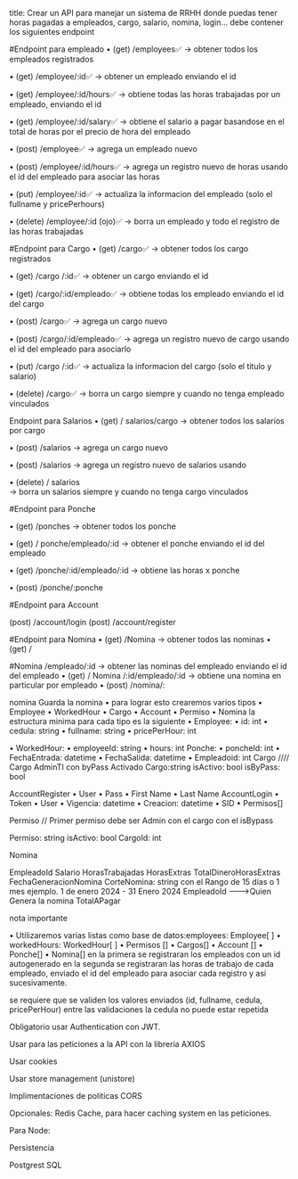 title: Crear un API para manejar un sistema de RRHH donde puedas tener horas pagadas a empleados, cargo, salario, nomina, login...  debe contener los siguientes endpoint

#Endpoint para empleado
• (get) /employees✅
-> obtener todos los empleados registrados

• (get) /employee/:id✅
-> obtener un empleado enviando el id

• (get) /employee/:id/hours✅
-> obtiene todas las horas trabajadas por un empleado, enviando el id

• (get) /employee/:id/salary✅
->  obtiene el salario a pagar basandose en el total de 
horas por el precio de hora del empleado

• (post) /employee✅
-> agrega un empleado nuevo

• (post) /employee/:id/hours✅
-> agrega un registro nuevo de horas usando el id del empleado para asociar las horas

• (put) /employee/:id✅
-> actualiza la informacion del empleado (solo el fullname y pricePerhours)

• (delete) /employee/:id (ojo)✅
-> borra un empleado y todo el registro de las horas trabajadas

#Endpoint para Cargo
• (get) /cargo✅
-> obtener todos los cargo  registrados

• (get) /cargo /:id✅
-> obtener un cargo enviando el id

• (get) /cargo/:id/empleado✅
-> obtiene todas los empleado enviando el id del cargo

• (post) /cargo✅
-> agrega un cargo nuevo

• (post) /cargo/:id/empleado✅
-> agrega un registro nuevo de cargo usando el id del empleado para asociarlo

• (put) /cargo  /:id✅
-> actualiza la informacion del cargo  (solo el titulo y salario)

• (delete) /cargo✅
-> borra un cargo siempre y cuando no tenga empleado vinculados

Endpoint para Salarios
• (get) / salarios/cargo
-> obtener todos los salarios  por cargo

• (post) /salarios
-> agrega un cargo nuevo

• (post) /salarios
-> agrega un registro nuevo de salarios  usando 

• (delete) / salarios    
-> borra un salarios  siempre y cuando no tenga cargo vinculados

#Endpoint para Ponche

• (get) /ponches
-> obtener todos los  ponche

• (get) / ponche/empleado/:id
-> obtener el ponche enviando el id del empleado

• (get) /ponche/:id/empleado/:id
-> obtiene las horas x ponche 

• (post) /ponche/:ponche

#Endpoint para Account

(post) /account/login
(post) /account/register

#Endpoint para Nomina
• (get) /Nomina
-> obtener todos las nominas
• (get) / 

#Nomina /empleado/:id
-> obtener las nominas del empleado enviando el id del empleado
• (get) /
Nomina  /:id/empleado/:id
-> obtiene una nomina en particular por empleado 
• (post) /nomina/:

nomina
Guarda la nomina
•  para lograr esto crearemos varios tipos
• Employee
• WorkedHour
• Cargo
• Account
• Permiso
• Nomina
la estructura minima para cada tipo es la siguiente
• Employee:
• id: int
• cedula: string
• fullname: string
• pricePerHour: int

• WorkedHour:
• employeeId: string
• hours: int
Ponche:
• poncheId: int
• FechaEntrada: datetime
• FechaSalida: datetime
• Empleadoid: int
Cargo
//// Cargo AdminTI con byPass Activado
   Cargo:string
    isActivo: bool
    isByPass: bool

AccountRegister
• User
• Pass
• First Name
• Last Name
AccountLogin
• Token
• User
• Vigencia: datetime
• Creacion: datetime
• SID
• Permisos[]

Permiso
// Primer permiso debe ser Admin con el cargo con el isBypass

   Permiso: string
   isActivo: bool
   CargoId: int
 

Nomina

EmpleadoId
Salario
HorasTrabajadas
HorasExtras
TotalDineroHorasExtras
FechaGeneracionNomina
CorteNomina: string con el Rango de 15 dias o 1 mes ejemplo. 1 de enero 2024 - 31 Enero 2024
EmpleadoId  --->Quien Genera la nomina
TotalAPagar

nota importante

• Utilizaremos  varias listas como base de datos:employees: Employee[ ]
• workedHours: WorkedHour[ ]
• Permisos []
• Cargos[]
• Account []
• Ponche[]
• Nomina[]
en la primera se registraran los empleados con un id autogenerado
en la segunda se registraran las horas de trabajo de cada empleado, enviado el id del empleado para asociar cada registro y asi sucesivamente.

se requiere que se validen los valores enviados (id, fullname, cedula, pricePerHour)
entre las validaciones la cedula no puede estar repetida

Obligatorio usar Authentication con JWT.

Usar para las peticiones a la API con la libreria AXIOS

Usar cookies

Usar store management (unistore)

Implimentaciones de politicas CORS

Opcionales:
Redis Cache, para hacer caching system en las peticiones.

Para Node:

Persistencia

 Postgrest SQL

